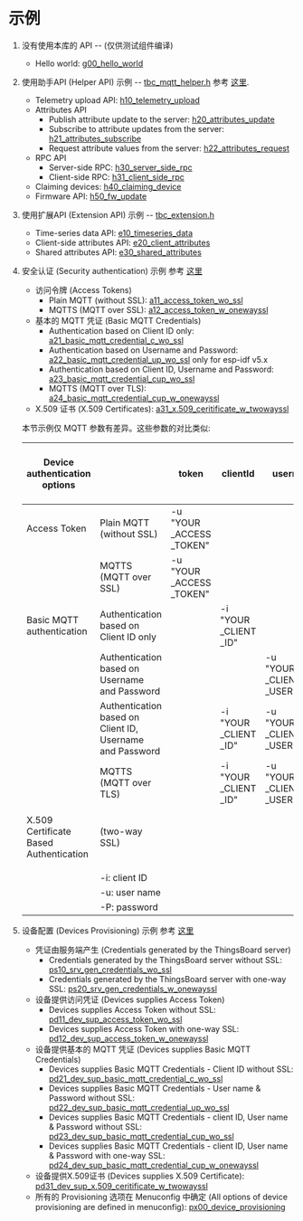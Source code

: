 # 示例

1. 没有使用本库的 API -- (仅供测试组件编译)
   * Hello world: [g00_hello_world](./getstarted/g00_hello_world)

2. 使用助手API (Helper API) 示例 -- [tbc_mqtt_helper.h](./../components/tbcmh/include/tbc_mqtt_helper.h)
   参考 [这里](https://thingsboard.io/docs/reference/mqtt-api/).
   * Telemetry upload API: [h10_telemetry_upload](./helper/h10_telemetry_upload)
   * Attributes API
     * Publish attribute update to the server: [h20_attributes_update](./helper/h20_attributes_update)
     * Subscribe to attribute updates from the server: [h21_attributes_subscribe](./helper/h21_attributes_subscribe)
     * Request attribute values from the server: [h22_attributes_request](./helper/h22_attributes_request)
   * RPC API
     * Server-side RPC: [h30_server_side_rpc](./helper/h30_server_side_rpc)
     * Client-side RPC: [h31_client_side_rpc](./helper/h31_client_side_rpc)
   * Claiming devices: [h40_claiming_device](./helper/h40_claiming_device)
   * Firmware API: [h50_fw_update](./helper/h50_fw_update)

3. 使用扩展API (Extension API) 示例 -- [tbc_extension.h](../components/tbcmh/include/tbc_extension.h)
   * Time-series data API: [e10_timeseries_data](./extension/e10_timeseries_data)
   * Client-side attributes API: [e20_client_attributes](./extension/e20_client_attributes)
   * Shared attributes API: [e30_shared_attributes](./extension/e30_shared_attributes)

4. 安全认证 (Security authentication) 示例
   参考 [这里](https://thingsboard.io/docs/user-guide/device-credentials/)
   * 访问令牌 (Access Tokens)
     * Plain MQTT (without SSL): [a11_access_token_wo_ssl](./authentication/a11_access_token_wo_ssl)
     * MQTTS (MQTT over SSL): [a12_access_token_w_onewayssl](./authentication/a12_access_token_w_onewayssl)
   * 基本的 MQTT 凭证 (Basic MQTT Credentials)
     * Authentication based on Client ID only: [a21_basic_mqtt_credential_c_wo_ssl](./authentication/a21_basic_mqtt_credential_c_wo_ssl)
     * Authentication based on Username and Password: [a22_basic_mqtt_credential_up_wo_ssl](./authentication/a22_basic_mqtt_credential_up_wo_ssl) only for esp-idf v5.x
     * Authentication based on Client ID, Username and Password: [a23_basic_mqtt_credential_cup_wo_ssl](authentication/a23_basic_mqtt_credential_cup_wo_ssl)
     * MQTTS (MQTT over TLS): [a24_basic_mqtt_credential_cup_w_onewayssl](./authentication/a24_basic_mqtt_credential_cup_w_onewayssl)
   * X.509 证书 (X.509 Certificates): [a31_x.509_ceritificate_w_twowayssl](./authentication/a31_x.509_ceritificate_w_twowayssl)

    本节示例仅 MQTT 参数有差异。这些参数的对比类似:

    | Device authentication options          |                                                          | token                | clientId            | username                  | password                  |  | ca_certs=<br>"mqttserver<br>.pub.pem" | certfile=<br>"mqtt<br>_thingsboard<br>_server<br>_cert.pem" | keyfile=<br>"key<br>.pem" |  | Default Port |
    |----------------------------------------|----------------------------------------------------------|----------------------|---------------------|---------------------------|---------------------------|--|-------------------------------|---------------------|-------------------|--|--------------|
    | Access Token                           | Plain MQTT (without SSL)                                 | -u <br>"YOUR<br>_ACCESS<br>_TOKEN" |                     |                           |                           |  |                               |                     |                   |  | -p "1883"    |
    |                                        | MQTTS (MQTT over SSL)                                    | -u <br>"YOUR<br>_ACCESS<br>_TOKEN" |                     |                           |                           |  | --cafile <br>tb-server-chain.pem  |                     |                   |  | -p "8883"    |
    | Basic MQTT authentication              | Authentication based on Client ID only                   |                      | -i <br>"YOUR<br>_CLIENT<br>_ID" |                           |                           |  |                               |                     |                   |  | -p "1883"    |
    |                                        | Authentication based on Username and Password            |                      |                     | -u <br>"YOUR<br>_CLIENT<br>_USERNAME" | -P <br>"YOUR<br>_CLIENT<br>_PASSWORD" |  |                               |                     |                   |  | -p "1883"    |
    |                                        | Authentication based on Client ID, Username and Password |                      | -i <br>"YOUR<br>_CLIENT<br>_ID" | -u <br>"YOUR<br>_CLIENT<br>_USERNAME" | -P <br>"YOUR<br>_CLIENT<br>_PASSWORD" |  |                               |                     |                   |  | -p "1883"    |
    |                                        | MQTTS (MQTT over TLS)                                    |                      | -i <br>"YOUR<br>_CLIENT<br>_ID" | -u <br>"YOUR<br>_CLIENT<br>_USERNAME" | -P <br>"YOUR<br>_CLIENT<br>_PASSWORD" |  | --cafile <br>tb-server-chain.pem  |                     |                   |  | -p "8883"    |
    | X.509 Certificate Based Authentication | (two-way SSL)                                            |                      |                     |                           |                           |  | --cafile <br>tb-server-chain.pem  | --cert <br>mqtt<br>_thingsboard<br>_server<br>_cert.pem     | --key <br>key<br>.pem     |  | -p "8883"    |
    |                                        |                                                          |                      |                     |                           |                           |  |                               |                     |                   |  |              |
    |                                        | -i: client ID                                            |                      |                     |                           |                           |  |                               |                     |                   |  |              |
    |                                        | -u: user name                                            |                      |                     |                           |                           |  |                               |                     |                   |  |              |
    |                                        | -P: password                                             |

5. 设备配置 (Devices Provisioning) 示例
   参考 [这里](https://thingsboard.io/docs/user-guide/device-provisioning/)
   * 凭证由服务端产生 (Credentials generated by the ThingsBoard server)
     * Credentials generated by the ThingsBoard server without SSL: [ps10_srv_gen_credentials_wo_ssl](./provison/ps10_srv_gen_credentials_wo_ssl)
     * Credentials generated by the ThingsBoard server with one-way SSL: [ps20_srv_gen_credentials_w_onewayssl](./provison/ps20_srv_gen_credentials_w_onewayssl)
   * 设备提供访问凭证 (Devices supplies Access Token)
     * Devices supplies Access Token without SSL: [pd11_dev_sup_access_token_wo_ssl](./provison/pd11_dev_sup_access_token_wo_ssl)
     * Devices supplies Access Token with one-way SSL: [pd12_dev_sup_access_token_w_onewayssl](./provison/pd12_dev_sup_access_token_w_onewayssl)
   * 设备提供基本的 MQTT 凭证 (Devices supplies Basic MQTT Credentials)
     * Devices supplies Basic MQTT Credentials - Client ID without SSL: [pd21_dev_sup_basic_mqtt_credential_c_wo_ssl](./provison/pd21_dev_sup_basic_mqtt_credential_c_wo_ssl)
     * Devices supplies Basic MQTT Credentials - User name & Password without SSL: [pd22_dev_sup_basic_mqtt_credential_up_wo_ssl](./provison/pd22_dev_sup_basic_mqtt_credential_up_wo_ssl)
     * Devices supplies Basic MQTT Credentials - client ID, User name & Password without SSL: [pd23_dev_sup_basic_mqtt_credential_cup_wo_ssl](./provison/pd23_dev_sup_basic_mqtt_credential_cup_wo_ssl)
     * Devices supplies Basic MQTT Credentials - client ID, User name & Password with one-way SSL: [pd24_dev_sup_basic_mqtt_credential_cup_w_onewayssl](./provison/pd24_dev_sup_basic_mqtt_credential_cup_w_onewayssl)
   * 设备提供X.509证书 (Devices supplies X.509 Certificate): [pd31_dev_sup_x.509_ceritificate_w_twowayssl](./provison/pd31_dev_sup_x.509_ceritificate_w_twowayssl)
   * 所有的 Provisioning 选项在 Menuconfig 中确定 (All options of device provisioning are defined in menuconfig): [px00_device_provisioning](./provison/px00_device_provisioning)

